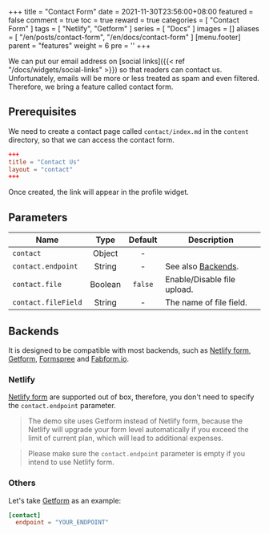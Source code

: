 +++
title = "Contact Form"
date = 2021-11-30T23:56:00+08:00
featured = false
comment = true
toc = true
reward = true
categories = [
  "Contact Form"
]
tags = [
  "Netlify",
  "Getform"
]
series = [
  "Docs"
]
images = []
aliases = [
  "/en/posts/contact-form",
  "/en/docs/contact-form"
]
[menu.footer]
  parent = "features"
  weight = 6
  pre = '<i class="fas fa-fw fa-question-circle"></i>'
+++

We can put our email address on [social links]({{< ref "/docs/widgets/social-links" >}}) so that readers can contact us. Unfortunately, emails will be more or less treated as spam and even filtered.
Therefore, we bring a feature called contact form. 

<!--more-->

## Prerequisites

We need to create a contact page called `contact/index.md` in the `content` directory, so that we can access the contact form.

```toml
+++
title = "Contact Us"
layout = "contact"
+++
```

Once created, the link will appear in the profile widget.

## Parameters

| Name | Type | Default | Description
|---|:-:|:-:|---
| `contact` | Object | - | 
| `contact.endpoint` | String | - | See also [Backends](#backends).
| `contact.file` | Boolean | `false` | Enable/Disable file upload.
| `contact.fileField` | String | - | The name of file field.

## Backends

It is designed to be compatible with most backends, such as [Netlify form](https://docs.netlify.com/forms/setup), [Getform](https://getform.io/), [Formspree](https://formspree.io/) and [Fabform.io](https://fabform.io/).

### Netlify

[Netlify form](https://docs.netlify.com/forms/setup) are supported out of box, therefore, you don't need to specify the `contact.endpoint` parameter.

> The demo site uses Getform instead of Netlify form, because the Netlify will upgrade your form level automatically if you exceed the limit of current plan, which will lead to additional expenses.

> Please make sure the `contact.endpoint` parameter is empty if you intend to use Netlify form.

### Others

Let's take [Getform](https://getform.io) as an example:

```toml
[contact]
  endpoint = "YOUR_ENDPOINT"
```
